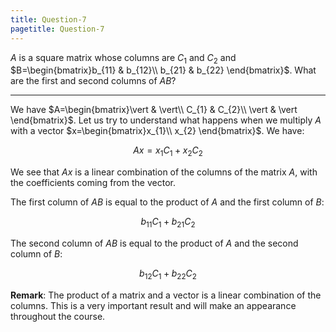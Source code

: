 ```yaml
---
title: Question-7
pagetitle: Question-7
---
```


$A$ is a square matrix whose columns are $C_{1}$ and $C_{2}$ and $B=\begin{bmatrix}b_{11} & b_{12}\\
b_{21} & b_{22}
\end{bmatrix}$. What are the first and second columns of $AB$?

------------------------------------------------------------------------

We have $A=\begin{bmatrix}\vert & \vert\\
C_{1} & C_{2}\\
\vert & \vert
\end{bmatrix}$. Let us try to understand what happens when we multiply $A$ with a vector $x=\begin{bmatrix}x_{1}\\
x_{2}
\end{bmatrix}$. We have:

$$
Ax=x_{1}C_{1}+x_{2}C_{2}
$$


We see that $Ax$ is a linear combination of the columns of the matrix $A$, with the coefficients coming from the vector.

The first column of $AB$ is equal to the product of $A$ and the first column of $B$:

$$
b_{11}C_{1}+b_{21}C_{2}
$$


The second column of $AB$ is equal to the product of $A$ and the second column of $B$:

$$
b_{12}C_{1}+b_{22}C_{2}
$$


**Remark**: The product of a matrix and a vector is a linear combination of the columns. This is a very important result and will make an appearance throughout the course.
